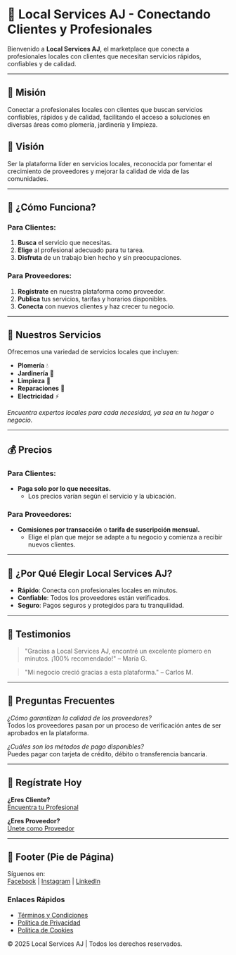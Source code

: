 # 🚀 Local Services AJ - Conectando Clientes y Profesionales

Bienvenido a **Local Services AJ**, el marketplace que conecta a profesionales locales con clientes que necesitan servicios rápidos, confiables y de calidad.

---

## 🌱 **Misión**

Conectar a profesionales locales con clientes que buscan servicios confiables, rápidos y de calidad, facilitando el acceso a soluciones en diversas áreas como plomería, jardinería y limpieza.

## 🌟 **Visión**

Ser la plataforma líder en servicios locales, reconocida por fomentar el crecimiento de proveedores y mejorar la calidad de vida de las comunidades.

---


## 🚀 ¿Cómo Funciona?

### Para Clientes:
1. **Busca** el servicio que necesitas.  
2. **Elige** al profesional adecuado para tu tarea.  
3. **Disfruta** de un trabajo bien hecho y sin preocupaciones.

### Para Proveedores:
1. **Regístrate** en nuestra plataforma como proveedor.  
2. **Publica** tus servicios, tarifas y horarios disponibles.  
3. **Conecta** con nuevos clientes y haz crecer tu negocio.

---

## 🔧 Nuestros Servicios

Ofrecemos una variedad de servicios locales que incluyen:

- **Plomería** 💧  
- **Jardinería** 🌿  
- **Limpieza** 🧹  
- **Reparaciones** 🔧  
- **Electricidad** ⚡  

_Encuentra expertos locales para cada necesidad, ya sea en tu hogar o negocio._

---

## 💰 Precios

### Para Clientes:
- **Paga solo por lo que necesitas.**
  - Los precios varían según el servicio y la ubicación.

### Para Proveedores:
- **Comisiones por transacción** o **tarifa de suscripción mensual.**
  - Elige el plan que mejor se adapte a tu negocio y comienza a recibir nuevos clientes.

---

## 🤔 ¿Por Qué Elegir Local Services AJ?

- **Rápido**: Conecta con profesionales locales en minutos.  
- **Confiable**: Todos los proveedores están verificados.  
- **Seguro**: Pagos seguros y protegidos para tu tranquilidad.


---


## 🌟 Testimonios

> "Gracias a Local Services AJ, encontré un excelente plomero en minutos. ¡100% recomendado!" – María G.

> "Mi negocio creció gracias a esta plataforma." – Carlos M.

---

## 📖 Preguntas Frecuentes

*¿Cómo garantizan la calidad de los proveedores?*  
Todos los proveedores pasan por un proceso de verificación antes de ser aprobados en la plataforma.

*¿Cuáles son los métodos de pago disponibles?*  
Puedes pagar con tarjeta de crédito, débito o transferencia bancaria.

---

## 📲 Regístrate Hoy

**¿Eres Cliente?**  
[Encuentra tu Profesional](#)

**¿Eres Proveedor?**  
[Únete como Proveedor](#)

---

## 📍 Footer (Pie de Página)

Síguenos en:  
[Facebook](#) | [Instagram](#) | [LinkedIn](#)

### Enlaces Rápidos
- [Términos y Condiciones](#)  
- [Política de Privacidad](#)  
- [Política de Cookies](#)

&copy; 2025 Local Services AJ | Todos los derechos reservados.

